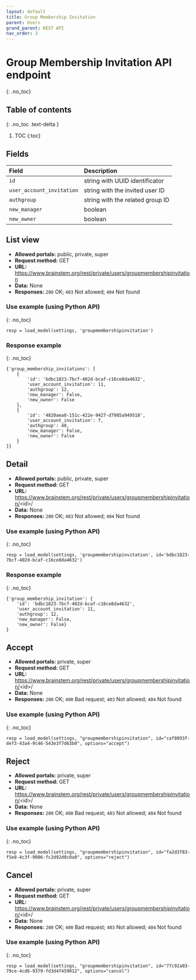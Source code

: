 ```yaml
---
layout: default
title: Group Membership Invitation
parent: Users
grand_parent: REST API
nav_order: 3
---
```


# Group Membership Invitation API endpoint
{: .no_toc}

## Table of contents
{: .no_toc .text-delta }

1. TOC
{:toc}


## Fields

| Field        | Description  |
|:-------------|:-------------|
| `id` | string with UUID identificator |
| `user_account_invitation` | string with the invited user ID |
| `authgroup` | string with the related group ID |
| `new_manager` | boolean |
| `new_owner` | boolean |


## List view
- **Allowed portals:** public, private, super
- **Request method:** GET
- **URL:** https://www.brainstem.org/rest/private/users/groupmembershipinvitation
- **Data:** None
- **Responses:** `200` OK; `403` Not allowed; `404` Not found

### Use example (using Python API)
{: .no_toc}

```
resp = load_model(settings, 'groupmembershipinvitation')
```

### Response example
{: .no_toc}

```
{'group_membership_invitations': [
    {
        'id': 'bdbc1823-7bcf-402d-bcaf-c16ce8da4632',
        'user_account_invitation': 11,
        'authgroup': 12,
        'new_manager': False,
        'new_owner': False
    },
    {
        'id': '4820aea8-151c-422e-9427-d7985a949518',
        'user_account_invitation': 7,
        'authgroup': 48,
        'new_manager': False,
        'new_owner': False
    }
]}
```


## Detail
- **Allowed portals:** public, private, super
- **Request method:** GET
- **URL:** https://www.brainstem.org/rest/private/users/groupmembershipinvitation/<id\>/
- **Data:** None
- **Responses:** `200` OK; `403` Not allowed; `404` Not found

### Use example (using Python API)
{: .no_toc}

```
resp = load_model(settings, 'groupmembershipinvitation', id='bdbc1823-7bcf-402d-bcaf-c16ce8da4632')
```

### Response example
{: .no_toc}

```
{'group_membership_invitation': {
    'id': 'bdbc1823-7bcf-402d-bcaf-c16ce8da4632',
    'user_account_invitation': 11,
    'authgroup': 12,
    'new_manager': False,
    'new_owner': False}
}
```


## Accept
- **Allowed portals:** private, super
- **Request method:** GET
- **URL:** https://www.brainstem.org/rest/private/users/groupmembershipinvitation/<id\>/
- **Data:** None
- **Responses:** `200` OK; `400` Bad request; `403` Not allowed; `404` Not found

### Use example (using Python API)
{: .no_toc}

```
resp = load_model(settings, "groupmembershipinvitation", id="caf8093f-def3-43a4-9c46-543e3f7d63b0", options="accept")
```



## Reject
- **Allowed portals:** private, super
- **Request method:** GET
- **URL:** https://www.brainstem.org/rest/private/users/groupmembershipinvitation/<id\>/
- **Data:** None
- **Responses:** `200` OK; `400` Bad request; `403` Not allowed; `404` Not found

### Use example (using Python API)
{: .no_toc}

```
resp = load_model(settings, "groupmembershipinvitation", id="fa2d3f83-f5e8-4c3f-9006-fc2d92d0c0a0", options="reject")
```


## Cancel
- **Allowed portals:** private, super
- **Request method:** GET
- **URL:** https://www.brainstem.org/rest/private/users/groupmembershipinvitation/<id\>/
- **Data:** None
- **Responses:** `200` OK; `400` Bad request; `403` Not allowed; `404` Not found

### Use example (using Python API)
{: .no_toc}

```
resp = load_model(settings, "groupmembershipinvitation", id="77c92a03-79ce-4cd6-9379-fd3d4f459012", options="cancel")
```